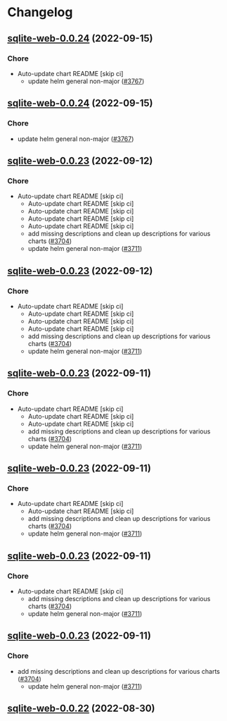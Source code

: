 # Changelog



## [sqlite-web-0.0.24](https://github.com/truecharts/charts/compare/sqlite-web-0.0.23...sqlite-web-0.0.24) (2022-09-15)

### Chore

- Auto-update chart README [skip ci]
  - update helm general non-major ([#3767](https://github.com/truecharts/charts/issues/3767))




## [sqlite-web-0.0.24](https://github.com/truecharts/charts/compare/sqlite-web-0.0.23...sqlite-web-0.0.24) (2022-09-15)

### Chore

- update helm general non-major ([#3767](https://github.com/truecharts/charts/issues/3767))




## [sqlite-web-0.0.23](https://github.com/truecharts/charts/compare/sqlite-web-0.0.22...sqlite-web-0.0.23) (2022-09-12)

### Chore

- Auto-update chart README [skip ci]
  - Auto-update chart README [skip ci]
  - Auto-update chart README [skip ci]
  - Auto-update chart README [skip ci]
  - Auto-update chart README [skip ci]
  - add missing descriptions and clean up descriptions for various charts ([#3704](https://github.com/truecharts/charts/issues/3704))
  - update helm general non-major ([#3711](https://github.com/truecharts/charts/issues/3711))




## [sqlite-web-0.0.23](https://github.com/truecharts/charts/compare/sqlite-web-0.0.22...sqlite-web-0.0.23) (2022-09-12)

### Chore

- Auto-update chart README [skip ci]
  - Auto-update chart README [skip ci]
  - Auto-update chart README [skip ci]
  - Auto-update chart README [skip ci]
  - add missing descriptions and clean up descriptions for various charts ([#3704](https://github.com/truecharts/charts/issues/3704))
  - update helm general non-major ([#3711](https://github.com/truecharts/charts/issues/3711))




## [sqlite-web-0.0.23](https://github.com/truecharts/charts/compare/sqlite-web-0.0.22...sqlite-web-0.0.23) (2022-09-11)

### Chore

- Auto-update chart README [skip ci]
  - Auto-update chart README [skip ci]
  - Auto-update chart README [skip ci]
  - add missing descriptions and clean up descriptions for various charts ([#3704](https://github.com/truecharts/charts/issues/3704))
  - update helm general non-major ([#3711](https://github.com/truecharts/charts/issues/3711))




## [sqlite-web-0.0.23](https://github.com/truecharts/charts/compare/sqlite-web-0.0.22...sqlite-web-0.0.23) (2022-09-11)

### Chore

- Auto-update chart README [skip ci]
  - Auto-update chart README [skip ci]
  - add missing descriptions and clean up descriptions for various charts ([#3704](https://github.com/truecharts/charts/issues/3704))
  - update helm general non-major ([#3711](https://github.com/truecharts/charts/issues/3711))




## [sqlite-web-0.0.23](https://github.com/truecharts/charts/compare/sqlite-web-0.0.22...sqlite-web-0.0.23) (2022-09-11)

### Chore

- Auto-update chart README [skip ci]
  - add missing descriptions and clean up descriptions for various charts ([#3704](https://github.com/truecharts/charts/issues/3704))
  - update helm general non-major ([#3711](https://github.com/truecharts/charts/issues/3711))




## [sqlite-web-0.0.23](https://github.com/truecharts/charts/compare/sqlite-web-0.0.22...sqlite-web-0.0.23) (2022-09-11)

### Chore

- add missing descriptions and clean up descriptions for various charts ([#3704](https://github.com/truecharts/charts/issues/3704))
  - update helm general non-major ([#3711](https://github.com/truecharts/charts/issues/3711))




## [sqlite-web-0.0.22](https://github.com/truecharts/charts/compare/sqlite-web-0.0.20...sqlite-web-0.0.22) (2022-08-30)
